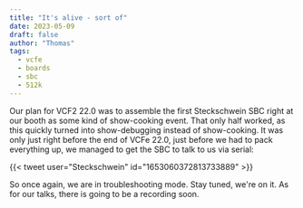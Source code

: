 ```yaml
---
title: "It's alive - sort of"
date: 2023-05-09
draft: false
author: "Thomas"
tags:
  - vcfe
  - boards
  - sbc
  - 512k
---
```


Our plan for VCF2 22.0 was to assemble the first Steckschwein SBC right at our booth as some kind of show-cooking event.
That only half worked, as this quickly turned into show-debugging instead of show-cooking. It was only just right before the end of VCFe 22.0, just before we had to pack everything up, we managed to get the SBC to talk to us via serial:

{{< tweet user="Steckschwein" id="1653060372813733889" >}}

So once again, we are in troubleshooting mode. Stay tuned, we're on it. As for our talks, there is going to be a recording soon.